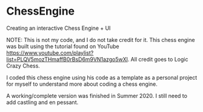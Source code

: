 # ChessEngine
Creating an interactive Chess Engine + UI

NOTE: This is not my code, and I do not take credit for it. This chess engine was built using the tutorial found on YouTube https://www.youtube.com/playlist?list=PLQV5mozTHmaffB0rBsD6m9VN1azgo5wXl. All credit goes to Logic Crazy Chess.

I coded this chess engine using his code as a template as a personal project for myself to understand more about coding a chess engine.

A working/complete version was finished in Summer 2020. I still need to add castling and en pessant.
